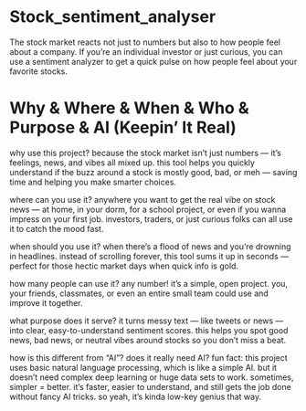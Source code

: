 # Stock_sentiment_analyser
The stock market reacts not just to numbers but also to how people feel about a company. If you’re an individual investor or just curious, you can use a sentiment analyzer to get a quick pulse on how people feel about your favorite stocks.

# Why & Where & When & Who & Purpose & AI (Keepin’ It Real)

why use this project?
because the stock market isn’t just numbers — it’s feelings, news, and vibes all mixed up. this tool helps you quickly understand if the buzz around a stock is mostly good, bad, or meh — saving time and helping you make smarter choices.

where can you use it?
anywhere you want to get the real vibe on stock news — at home, in your dorm, for a school project, or even if you wanna impress on your first job. investors, traders, or just curious folks can all use it to catch the mood fast.

when should you use it?
when there’s a flood of news and you’re drowning in headlines. instead of scrolling forever, this tool sums it up in seconds — perfect for those hectic market days when quick info is gold.

how many people can use it?
any number! it’s a simple, open project. you, your friends, classmates, or even an entire small team could use and improve it together.

what purpose does it serve?
it turns messy text — like tweets or news — into clear, easy-to-understand sentiment scores. this helps you spot good news, bad news, or neutral vibes around stocks so you don’t miss a beat.

how is this different from “AI”? does it really need AI?
fun fact: this project uses basic natural language processing, which is like a simple AI. but it doesn’t need complex deep learning or huge data sets to work. sometimes, simpler = better. it’s faster, easier to understand, and still gets the job done without fancy AI tricks. so yeah, it’s kinda low-key genius that way.


